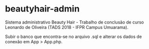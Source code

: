 # beautyhair-admin
Sistema administrativo Beauty Hair - Trabalho de conclusão de curso Leonardo de Oliveira (TADS 2018 - IFPR Campus Umuarama).

Subir o banco que encontra-se no arquivo .sql e alterar os dados de conexão em App > App.php.
